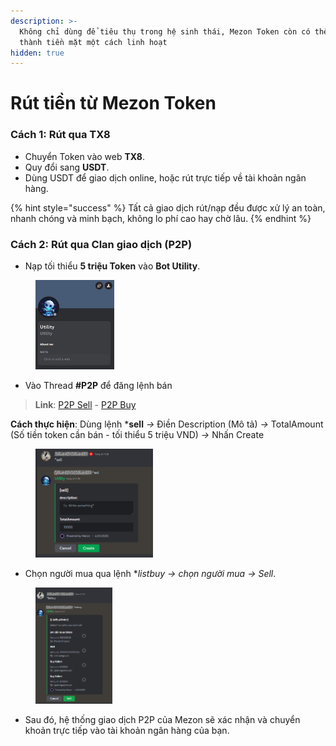 ```yaml
---
description: >-
  Không chỉ dùng để tiêu thụ trong hệ sinh thái, Mezon Token còn có thể quy đổi
  thành tiền mặt một cách linh hoạt
hidden: true
---
```


# Rút tiền từ Mezon Token

### Cách 1: **Rút qua TX8**

* Chuyển Token vào web **TX8**.
* Quy đổi sang **USDT**.
* Dùng USDT để giao dịch online, hoặc rút trực tiếp về tài khoản ngân hàng.

{% hint style="success" %}
Tất cả giao dịch rút/nạp đều được xử lý an toàn, nhanh chóng và minh bạch, không lo phí cao hay chờ lâu.
{% endhint %}

### **Cách 2: Rút qua Clan giao dịch (P2P)**

* Nạp tối thiểu **5 triệu Token** vào **Bot Utility**.

<div align="left"><figure><img src="../.gitbook/assets/image (90).png" alt="" width="126"><figcaption></figcaption></figure></div>

* Vào Thread **#P2P** để đăng lệnh bán&#x20;

> **Link**: [P2P Sell](https://mezon.ai/chat/clans/1840680131652227072/channels/1840688877157748736) - [P2P Buy](https://mezon.ai/chat/clans/1840680131652227072/channels/1840688877275189248)

**Cách thực hiện**: Dùng lệnh \***sell** _→_ Điền Description (Mô tả) _→_ TotalAmount (Số tiền token cần bán - tối thiểu 5 triệu VND) _→_ Nhấn Create

<div align="left"><figure><img src="../.gitbook/assets/image (91).png" alt="" width="188"><figcaption></figcaption></figure></div>

* Chọn người mua qua lệnh \*_listbuy → chọn người mua → Sell_.

<div align="left"><figure><img src="../.gitbook/assets/image (92).png" alt="" width="123"><figcaption></figcaption></figure></div>

* Sau đó, hệ thống giao dịch P2P của Mezon sẽ xác nhận và chuyển khoản trực tiếp vào tài khoản ngân hàng của bạn.
